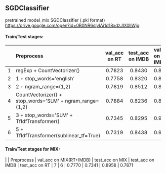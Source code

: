 ## SGDClassifier


pretrained model_mix SGDClassifier (.pkl format)
https://drive.google.com/open?id=0B0NR6sIylAi1d18xdzJIX0llWjg



#### Train/Test stages:

| | Preprocess | val_acc on RT | test_acc on IMDB | val_acc on IMDB | test_acc on RT 
| ------------- |:------------------ | :-----:|:--------:|:----|:--------:
| 1 | regExp + CountVectorizer() | 0.7823 | 0.8430 | 0.8371 | 0.6910 
| 2 | 1 + stop_words='english' | 0.7758 | 0.8320 | 0.8755 | 0.6979
| 3 | 2 + ngram_range=(1,2) | 0.7819 | 0.8512 | 0.8883 | 0.6848
| 4 | CountVectorizer() + stop_words='SLM' + ngram_range=(1,2) | 0.7884 | 0.8236 | 0.8948 | 0.6785
| 5 | 3 + stop_words='SLM' + TfIdfTransformer() | 0.7345 | 0.8295 | 0.9015 | 0.7524
| 6 | 5 + TfIdfTransformer(sublinear_tf=True) | 0.7319 | 0.8438 | 0.9059 | 0.7565


#### Train/Test stages for MIX:

| | Preprocess | val_acc on MIX(RT+IMDB) | test_acc on MIX | test_acc on IMDB | test_acc on RT
| 7 | 6 | 0.7770 | 0.7341 | 0.8958 | 0.7871
